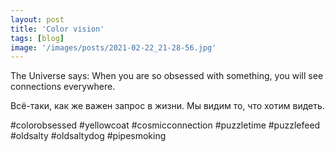 ```yaml
---
layout: post
title: 'Color vision'
tags: [blog]
image: '/images/posts/2021-02-22_21-28-56.jpg'
---
```


The Universe says: When you are so obsessed with something, you will see connections everywhere.

Всё-таки, как же важен запрос в жизни. Мы видим то, что хотим видеть. 

#colorobsessed #yellowcoat #cosmicconnection #puzzletime #puzzlefeed #oldsalty #oldsaltydog #pipesmoking
